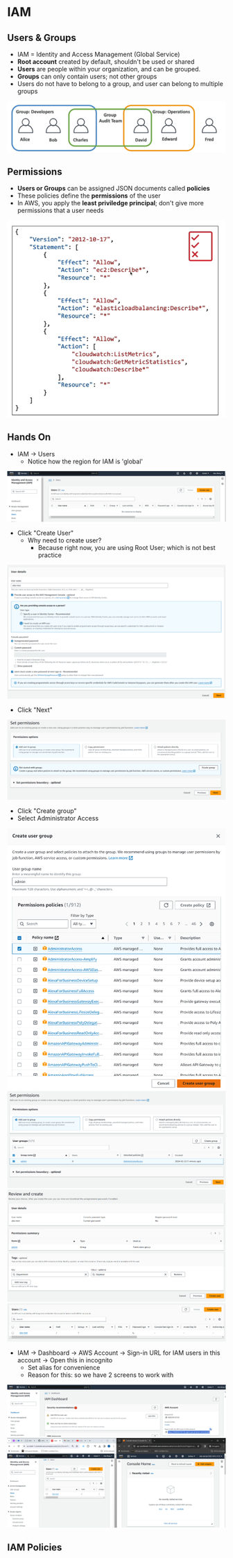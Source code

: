 # IAM

## Users & Groups

* IAM = Identity and Access Management (Global Service)
* **Root account** created by default, shouldn't be used or shared
* **Users** are people within your organization, and can be grouped.
* **Groups** can only contain users; not other groups
* Users do not have to belong to a group, and user can belong to multiple groups

<img src="./img/4_IAM/1.png"/>

## Permissions
* **Users or Groups** can be assigned JSON documents called **policies**
* These policies define the **permissions** of the user
* In AWS, you apply the **least priviledge principal**; don't give more permissions that a user needs


<img src="./img/4_IAM/2.png"/>

## Hands On

* IAM -> Users 
    * Notice how the region for IAM is 'global'

<img src="./img/4_IAM/3.png"/>

* Click "Create User"
    * Why need to create user?
        * Because right now, you are using Root User; which is not best practice
        

<img src="./img/4_IAM/4.png"/>

* Click "Next"

<img src="./img/4_IAM/6.png"/>

* Click "Create group"
* Select Administrator Access

<img src="./img/4_IAM/7.png"/>


<img src="./img/4_IAM/8.png"/>
<img src="./img/4_IAM/9.png"/>
<img src="./img/4_IAM/10.png"/>


* IAM -> Dashboard -> AWS Account -> Sign-in URL for IAM users in this account -> Open this in incognito
    * Set alias for convenience
    * Reason for this: so we have 2 screens to work with

<img src="./img/4_IAM/11.png"/>

<img src="./img/4_IAM/12.png"/>

## IAM Policies

